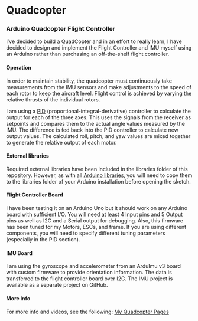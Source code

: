 # Quadcopter #

### Arduino Quadcopter Flight Controller ###
I’ve decided to build a QuadCopter and in an effort to really learn, I have decided to design and implement the Flight Controller and IMU myself using an Arduino rather than purchasing an off-the-shelf flight controller.

#### Operation ####
In order to maintain stability, the quadcopter must continuously take measurements from the IMU sensors and make adjustments to the speed of each rotor to keep the aircraft level. Flight control is achieved by varying the relative thrusts of the individual rotors. 

I am using a [PID](http://en.wikipedia.org/wiki/PID_controller) (proportional-integral-derivative) controller to calculate the output for each of the three axes. This uses the signals from the receiver as setpoints and compares them to the actual angle values measured by the IMU. The difference is fed back into the PID controller to calculate new output values. The calculated roll, pitch, and yaw values are mixed together to generate the relative output of each motor.

#### External libraries ####
Required external libraries have been included in the libraries folder of this repository. However, as with all [Arduino libraries](http://arduino.cc/en/Guide/Libraries), you will need to copy them to the libraries folder of your Arduino installation before opening the sketch.

#### Flight Controller Board ####
I have been testing it on an Arduino Uno but it should work on any Arduino board with sufficient I/O. You will need at least 4 Input pins and 5 Output pins as well as I2C and a Serial output for debugging. Also, this firmware has been tuned for my Motors, ESCs, and frame. If you are using different components, you will need to specify different tuning parameters (especially in the PID section).

#### IMU Board ####
I am using the gyroscope and accelerometer from an ArduImu v3 board with custom firmware to provide orientation information. The data is transferred to the flight controller board over I2C. The IMU project is available  as a separate project on GitHub.

#### More Info ####
For more info and videos, see the following: 
[My Quadcopter Pages](http://www.benripley.com/category/diy/quadcopter/)
